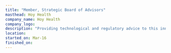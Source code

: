 ```yaml
---
title: "Member, Strategic Board of Advisors"
masthead: Hoy Health
company_name: Hoy Health
company_logo: 
description: "Providing technological and regulatory advice to this innovative company as it establishes a “Virtual Integrated Delivery Network” destined to be become a leader in effective, low cost and personalized healthcare delivery and support for underserved medical communities."
location: 
started_on: Mar-16
finished_on:
---
```


